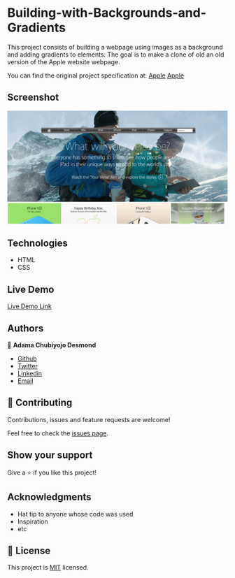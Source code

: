 # Building-with-Backgrounds-and-Gradients
This project consists of building a webpage using images as a background and adding gradients to elements. The goal is to make a clone of old an old version of the Apple website webpage.

You can find the original project specification at: [Apple](https://www.theodinproject.com/courses/html5-and-css3/lessons/building-with-backgrounds-and-gradients)
[Apple](https://web.archive.org/web/20140301004610/http://www.apple.com/)

## Screenshot

![screenshot](images/screenshot.png) 

## Technologies

- HTML 
- CSS


## Live Demo

[Live Demo Link](https://raw.githack.com/kobiyoyo/Images-video/master/index.html)

## Authors

👤 **Adama Chubiyojo Desmond**

-  [Github](https://github.com/kobiyoyo)
-  [Twitter](https://twitter.com/_kobiyoyo)
-  [Linkedin](https://www.linkedin.com/in/chubiyojo-adama/)
-  [Email](mailto:adamachubi@gmail.com)


## 🤝 Contributing

Contributions, issues and feature requests are welcome!

Feel free to check the [issues page](issues/).

## Show your support

Give a ⭐️ if you like this project!

## Acknowledgments

- Hat tip to anyone whose code was used
- Inspiration
- etc

## 📝 License

This project is [MIT](lic.url) licensed.
